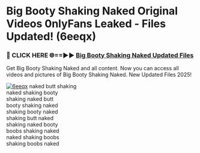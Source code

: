 # Big Booty Shaking Naked Original Videos 0nlyFans Leaked - Files Updated! (6eeqx)

<h3>🔴 CLICK HERE 🌐==►► <a href="https://tinyurl.com/yckcrads" rel="nofollow">Big Booty Shaking Naked Updated Files</a></h3>

Get Big Booty Shaking Naked and all content. Now you can access all videos and pictures of Big Booty Shaking Naked. New Updated Files 2025!

[![6eeqx](https://i.imgur.com/hpKpOFt.gif)](https://tinyurl.com/yckcrads)
naked butt shaking<br>
naked shaking booty<br>
shaking naked butt<br>
booty shaking naked<br>
shaking booty naked<br>
shaking butt naked<br>
shaking naked booty<br>
boobs shaking naked<br>
naked shaking boobs<br>
shaking boobs naked